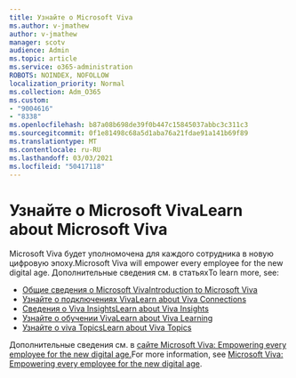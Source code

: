 ```yaml
---
title: Узнайте о Microsoft Viva
ms.author: v-jmathew
author: v-jmathew
manager: scotv
audience: Admin
ms.topic: article
ms.service: o365-administration
ROBOTS: NOINDEX, NOFOLLOW
localization_priority: Normal
ms.collection: Adm_O365
ms.custom:
- "9004616"
- "8338"
ms.openlocfilehash: b87a08b698de39f0b447c15845037abbc3c311c3
ms.sourcegitcommit: 0f1e81498c68a5d1aba76a21fdae91a141b69f89
ms.translationtype: MT
ms.contentlocale: ru-RU
ms.lasthandoff: 03/03/2021
ms.locfileid: "50417118"
---
```

# <a name="learn-about-microsoft-viva"></a><span data-ttu-id="a6493-102">Узнайте о Microsoft Viva</span><span class="sxs-lookup"><span data-stu-id="a6493-102">Learn about Microsoft Viva</span></span>

<span data-ttu-id="a6493-103">Microsoft Viva будет уполномочена для каждого сотрудника в новую цифровую эпоху.</span><span class="sxs-lookup"><span data-stu-id="a6493-103">Microsoft Viva will empower every employee for the new digital age.</span></span> <span data-ttu-id="a6493-104">Дополнительные сведения см. в статьях</span><span class="sxs-lookup"><span data-stu-id="a6493-104">To learn more, see:</span></span>

- [<span data-ttu-id="a6493-105">Общие сведения о Microsoft Viva</span><span class="sxs-lookup"><span data-stu-id="a6493-105">Introduction to Microsoft Viva</span></span>](https://www.microsoft.com/microsoft-viva/overview)
- [<span data-ttu-id="a6493-106">Узнайте о подключениях Viva</span><span class="sxs-lookup"><span data-stu-id="a6493-106">Learn about Viva Connections</span></span>](https://aka.ms/VivaConnectionsBlog/)
- [<span data-ttu-id="a6493-107">Сведения о Viva Insights</span><span class="sxs-lookup"><span data-stu-id="a6493-107">Learn about Viva Insights</span></span>](https://aka.ms/VivaInsightsBlog)
- [<span data-ttu-id="a6493-108">Узнайте о обучении Viva</span><span class="sxs-lookup"><span data-stu-id="a6493-108">Learn about Viva Learning</span></span>](https://aka.ms/VivaLearningBlog)
- [<span data-ttu-id="a6493-109">Узнайте о viva Topics</span><span class="sxs-lookup"><span data-stu-id="a6493-109">Learn about Viva Topics</span></span>](https://aka.ms/viva/topics/blog)

<span data-ttu-id="a6493-110">Дополнительные сведения см. в [сайте Microsoft Viva: Empowering every employee for the new digital age.](https://www.microsoft.com/microsoft-365/blog/2021/02/04/microsoft-viva-empowering-every-employee-for-the-new-digital-age/)</span><span class="sxs-lookup"><span data-stu-id="a6493-110">For more information, see [Microsoft Viva: Empowering every employee for the new digital age](https://www.microsoft.com/microsoft-365/blog/2021/02/04/microsoft-viva-empowering-every-employee-for-the-new-digital-age/).</span></span>
